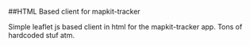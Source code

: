 ##HTML Based client for mapkit-tracker

Simple leaflet js based client in html for the mapkit-tracker app. Tons of hardcoded stuf atm.


